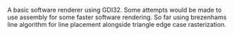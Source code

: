 A basic software renderer using GDI32. Some attempts would be made to use assembly for some faster software rendering. So far using brezenhams line algorithm for line placement alongside triangle edge case rasterization.
